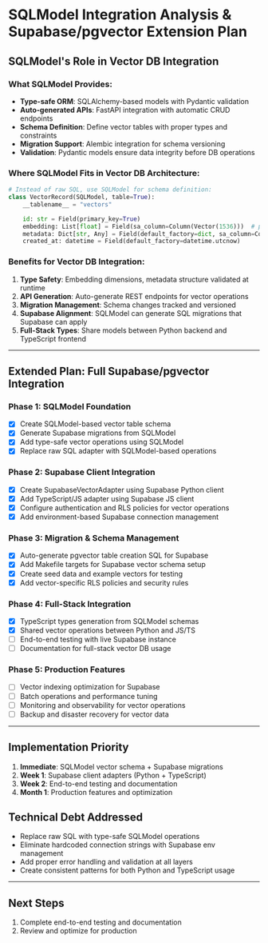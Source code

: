 # SQLModel Integration Analysis & Supabase/pgvector Extension Plan

## SQLModel's Role in Vector DB Integration

### What SQLModel Provides:
- **Type-safe ORM**: SQLAlchemy-based models with Pydantic validation
- **Auto-generated APIs**: FastAPI integration with automatic CRUD endpoints
- **Schema Definition**: Define vector tables with proper types and constraints
- **Migration Support**: Alembic integration for schema versioning
- **Validation**: Pydantic models ensure data integrity before DB operations

### Where SQLModel Fits in Vector DB Architecture:

```python
# Instead of raw SQL, use SQLModel for schema definition:
class VectorRecord(SQLModel, table=True):
    __tablename__ = "vectors"

    id: str = Field(primary_key=True)
    embedding: List[float] = Field(sa_column=Column(Vector(1536)))  # pgvector type
    metadata: Dict[str, Any] = Field(default_factory=dict, sa_column=Column(JSON))
    created_at: datetime = Field(default_factory=datetime.utcnow)
```

### Benefits for Vector DB Integration:
1. **Type Safety**: Embedding dimensions, metadata structure validated at runtime
2. **API Generation**: Auto-generate REST endpoints for vector operations
3. **Migration Management**: Schema changes tracked and versioned
4. **Supabase Alignment**: SQLModel can generate SQL migrations that Supabase can apply
5. **Full-Stack Types**: Share models between Python backend and TypeScript frontend

---

## Extended Plan: Full Supabase/pgvector Integration

### Phase 1: SQLModel Foundation
- [x] Create SQLModel-based vector table schema
- [x] Generate Supabase migrations from SQLModel
- [x] Add type-safe vector operations using SQLModel
- [x] Replace raw SQL adapter with SQLModel-based operations

### Phase 2: Supabase Client Integration
- [x] Create SupabaseVectorAdapter using Supabase Python client
- [x] Add TypeScript/JS adapter using Supabase JS client
- [x] Configure authentication and RLS policies for vector operations
- [x] Add environment-based Supabase connection management

### Phase 3: Migration & Schema Management
- [x] Auto-generate pgvector table creation SQL for Supabase
- [x] Add Makefile targets for Supabase vector schema setup
- [x] Create seed data and example vectors for testing
- [x] Add vector-specific RLS policies and security rules

### Phase 4: Full-Stack Integration
- [x] TypeScript types generation from SQLModel schemas
- [x] Shared vector operations between Python and JS/TS
- [ ] End-to-end testing with live Supabase instance
- [ ] Documentation for full-stack vector DB usage

### Phase 5: Production Features
- [ ] Vector indexing optimization for Supabase
- [ ] Batch operations and performance tuning
- [ ] Monitoring and observability for vector operations
- [ ] Backup and disaster recovery for vector data

---

## Implementation Priority

1. **Immediate**: SQLModel vector schema + Supabase migrations
2. **Week 1**: Supabase client adapters (Python + TypeScript)
3. **Week 2**: End-to-end testing and documentation
4. **Month 1**: Production features and optimization

## Technical Debt Addressed
- Replace raw SQL with type-safe SQLModel operations
- Eliminate hardcoded connection strings with Supabase env management
- Add proper error handling and validation at all layers
- Create consistent patterns for both Python and TypeScript usage

---

## Next Steps
1. Complete end-to-end testing and documentation
2. Review and optimize for production
